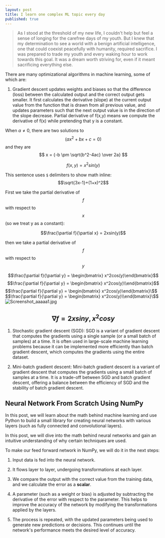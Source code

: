 ```yaml
---
layout: post
title: I learn one complex ML topic every day
published: true
---
```

<!-- MathJax -->

<script type="text/javascript"

  src="https://cdnjs.cloudflare.com/ajax/libs/mathjax/2.7.3/MathJax.js?config=TeX-AMS-MML_HTMLorMML">

</script>

> As I stood at the threshold of my new life, I couldn't help but feel a sense of longing for the carefree days of my youth. But I knew that my determination to see a world with a benign artificial intelligence, one that could coexist peacefully with humanity, required sacrifice. I was prepared to trade my youth and every waking hour to work towards this goal. It was a dream worth striving for, even if it meant sacrificing everything else.


There are many optimizational algorithms in machine learning, some of which are:

1. Gradient descent updates weights and biases so that the difference (loss) between the calculated output and the correct output gets smaller. It first calculates the derivative (slope) at the current output value from the function that is drawn from all previous value, and updates parameters such that the next output value is in the direction of the slope decrease.
Partial derivative of f(x,y) means we compute the derivative of f(x) while pretending that y is a constant.

When $a \ne 0$, there are two solutions to $$(ax^2 + bx + c = 0)$$ and they are 
$$ x = {-b \pm \sqrt{b^2-4ac} \over 2a} $$

$$f(x,y) = x^2sin(y)$$

This sentence uses `$` delimiters to show math inline:  $$\sqrt{3x-1}+(1+x)^2$$

First we take the partial derivative of $$f$$ with respect to $$x$$ (so we treat y as a constant):

$$\frac{\partial f}{\partial x} = 2xsin(y)$$

then we take a partial derivative of $$f$$ with respect to $$y$$

$$\frac{\partial f}{\partial y} = \begin{bmatrix} x^2cos(y)\end{bmatrix}$$
$$\frac{\partial f}{\partial y} = \begin{bmatrix} x^2cos(y)\\end{bmatrix}$$
$$\frac{\partial f}{\partial y} = \begin{bmatrix} x^2cos(y)\end{bmatrix}\$$
$$\frac{\partial f}{\partial y} = \begin{bmatrix} x^2cos(y)\\end{bmatrix}\$$
![Screenshot_aaaaa1.jpg]({{site.baseurl}}/_posts/Screenshot_aaaaa1.jpg)


$$\nabla f = 2xsiny, x^2cosy$$
-------------------------


1. Stochastic gradient descent (SGD): SGD is a variant of gradient descent that computes the gradients using a single sample (or a small batch of samples) at a time. It is often used in large-scale machine learning problems because it can be implemented more efficiently than batch gradient descent, which computes the gradients using the entire dataset.


2. Mini-batch gradient descent: Mini-batch gradient descent is a variant of gradient descent that computes the gradients using a small batch of samples at a time. It is a trade-off between SGD and batch gradient descent, offering a balance between the efficiency of SGD and the stability of batch gradient descent.































## Neural Network From Scratch Using NumPy

In this post, we will learn about the math behind machine learning and use Python to build a small library for creating neural networks with various layers (such as fully connected and convolutional layers).

In this post, we will dive into the math behind neural networks and gain an intuitive understanding of why certain techniques are used.

To make our feed forward network in NumPy, we will do it in the next steps:

1. Input data is fed into the neural network.

2. It flows layer to layer, undergoing transformations at each layer.

3. We compare the output with the correct value from the training data, and we calculate the error as a **scalar**.

4. A parameter (such as a weight or bias) is adjusted by subtracting the derivative of the error with respect to the parameter. This helps to improve the accuracy of the network by modifying the transformations applied by the layers.

5. The process is repeated, with the updated parameters being used to generate new predictions or decisions. This continues until the network's performance meets the desired level of accuracy.
